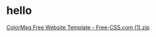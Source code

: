 # hello
[ColorMag Free Website Template - Free-CSS.com (1).zip](https://github.com/fitri18010/fitri18010.github.io/files/8122277/ColorMag.Free.Website.Template.-.Free-CSS.com.1.zip)

